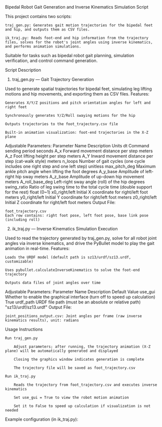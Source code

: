 Bipedal Robot Gait Generation and Inverse Kinematics Simulation Script

This project contains two scripts:

    traj_gen.py: Generates gait motion trajectories for the bipedal feet and hip, and outputs them as CSV files.

    ik_traj.py: Reads foot-end and hip information from the trajectory files, solves for the robot's joint angles using inverse kinematics, and performs animation simulations.

Suitable for tasks such as bipedal robot gait planning, simulation verification, and control command generation.

Script Description
1. traj_gen.py — Gait Trajectory Generation

Used to generate spatial trajectories for bipedal feet, simulating leg lifting motions and hip movements, and exporting them as CSV files.
Features:

    Generates X/Y/Z positions and pitch orientation angles for left and right feet

    Synchronously generates Y/Z/Roll swaying motions for the hip

    Outputs trajectories to the foot_trajectory.csv file

    Built-in animation visualization: foot-end trajectories in the X-Z plane

Adjustable Parameters:
Parameter Name	Description	Units
dt	Command sending period	seconds
A_x	Forward movement distance per step	meters
A_z	Foot lifting height per step	meters
A_Y	Inward movement distance per step (cat-walk style)	meters
n_loops	Number of gait cycles (one cycle includes one right step and one left step)	unitless
max_pitch_deg	Maximum ankle pitch angle when lifting the foot	degrees
A_y_base	Amplitude of left-right hip sway	meters
A_z_base	Amplitude of up-down hip movement	meters
A_roll_base_deg	Left-right sway angle (roll) of the hip	degrees
swing_ratio	Ratio of leg swing time to the total cycle time (double support for the rest)	float (0~1)
x0_right/left	Initial X coordinate for right/left foot	meters
y0_right/left	Initial Y coordinate for right/left foot	meters
z0_right/left	Initial Z coordinate for right/left foot	meters
Output File:

    foot_trajectory.csv
    Each row contains: right foot pose, left foot pose, base link pose (including roll)

2. ik_traj.py — Inverse Kinematics Simulation Execution

Used to read the trajectory generated by traj_gen.py, solve for all robot joint angles via inverse kinematics, and drive the PyBullet model to play the gait animation in real-time.
Features:

    Loads the URDF model (default path is sz13/urdf/sz13.urdf, customizable)

    Uses pybullet.calculateInverseKinematics to solve the foot-end trajectory

    Outputs data files of joint angles over time

Adjustable Parameters:
Parameter Name	Description	Default Value
use_gui	Whether to enable the graphical interface (turn off to speed up calculation)	True
urdf_path	URDF file path (must be an absolute or relative path)	"sz13/urdf/sz13.urdf"
Output File:

    joint_positions_output.csv: Joint angles per frame (raw inverse kinematics results), unit: radians

Usage Instructions

    Run traj_gen.py

        Adjust parameters; after running, the trajectory animation (X-Z plane) will be automatically generated and displayed

        Closing the graphics window indicates generation is complete

        The trajectory file will be saved as foot_trajectory.csv

    Run ik_traj.py

        Reads the trajectory from foot_trajectory.csv and executes inverse kinematics

        Set use_gui = True to view the robot motion animation

        Set it to False to speed up calculation if visualization is not needed

Example configuration (in ik_traj.py):
